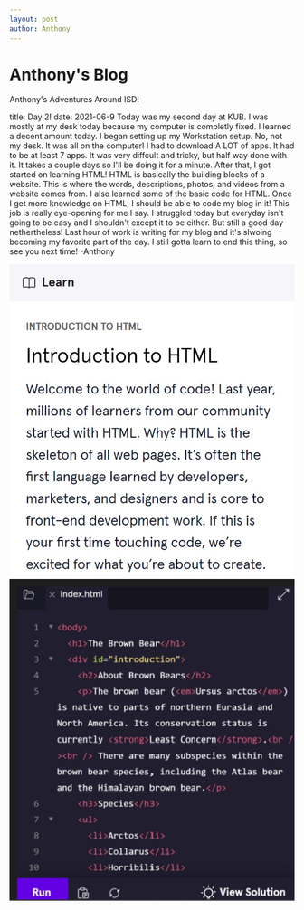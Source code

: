```yaml
---
layout: post
author: Anthony
---
```


# Anthony's Blog
Anthony's Adventures Around ISD!


title: Day 2!
date: 2021-06-9
 Today was my second day at KUB. I was mostly at my desk today because my computer is completly fixed. I learned a decent amount today. I began setting up my Workstation setup. No, not my desk. It was all on the computer! I had to download A LOT of apps. It had to be at least 7 apps. It was very diffcult and tricky, but half way done with it. It takes a couple days so I'll be doing it for a minute. After that, I got started on learning HTML! HTML is basically the building blocks of a website. This is where the words, descriptions, photos, and videos from a website comes from. I also learned some of the basic code for HTML. Once I get more knowledge on HTML, I should be able to code my blog in it! This job is really eye-opening for me I say. I struggled today  but everyday isn't going to be easy and I shouldn't except it to be either. But still a good day nethertheless! Last hour of work is writing for my blog and it's slwoing becoming my favorite part of the day. I still gotta learn to end this thing, so see you next time! -Anthony

![Intro to HTML](images/html-intro.jpg)
![Intro to HTML](images/html-example.jpg)